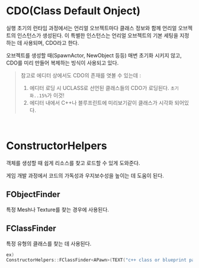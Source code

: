 # CDO(Class Default Onject)
실행 초기의 런타임 과정에서는 언리얼 오브젝트마다 클래스 정보와 함께 언리얼 오브젝트의 인스턴스가 생성된다. 이 특별한 인스턴스는 언리얼 오브젝트의 기본 세팅을 지정하는 데 사용되며, CDO라고 한다.

오브젝트를 생성할 때(SpawnActor, NewObject 등등) 매번 초기화 시키지 않고, CDO를 미리 만들어 복제하는 빙식이 사용되고 있다.

> 참고로 에디터 상에서도 CDO의 존재를 엿볼 수 있는데 :
> 
> 1. 에디터 로딩 시 UCLASS로 선언된 클래스들의 CDO가 로딩된다. ```초기화..15%```가 이것!
> 2. 에디터 내에서 C++나 블루프린트에 미리보기같이 클래스가 시각화 되어있다.

<br/>

# ConstructorHelpers
객체를 생성할 때 쉽게 리소스를 찾고 로드할 수 있게 도와준다. 

게임 개발 과정에서 코드의 가독성과 우지보수성을 높이는 데 도움이 된다.

## FObjectFinder
특정 Mesh나 Texture를 찾는 경우에 사용된다.

## FClassFinder
특정 유형의 클래스를 찾는 데 사용된다.
```cpp
ex)
ConstructorHelpers::FClassFinder<APawn>(TEXT("c++ class or blueprint path"));
```
